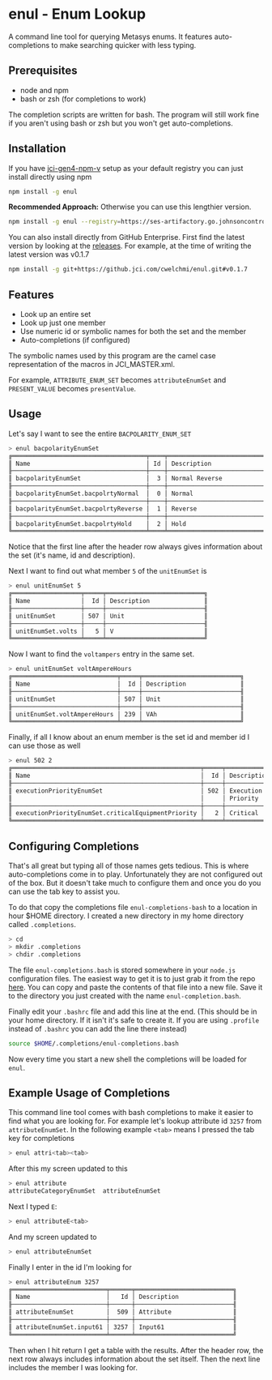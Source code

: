 # enul - Enum Lookup

A command line tool for querying Metasys enums. It features auto-completions to make searching quicker with less typing.

## Prerequisites

* node and npm
* bash or zsh (for completions to work)

The completion scripts are written for bash. The program will still work fine if you aren't using bash or zsh but you won't get auto-completions.

## Installation

If you have [jci-gen4-npm-v](https://ses-artifactory.go.johnsoncontrols.com/artifactory/api/npm/jci-gen4-npm-v/) setup as your default registry you can just install directly using npm

```bash
npm install -g enul
```

**Recommended Approach:** Otherwise you can use this lengthier version.

```bash
npm install -g enul --registry=https://ses-artifactory.go.johnsoncontrols.com/artifactory/api/npm/jci-gen4-npm-v/
```

You can also install directly from GitHub Enterprise. First find the latest version by looking at the [releases](https://github.jci.com/cwelchmi/enul/releases). For example, at the time of writing the latest version was v0.1.7

```bash
npm install -g git+https://github.jci.com/cwelchmi/enul.git#v0.1.7
```

## Features

* Look up an entire set
* Look up just one member
* Use numeric id or symbolic names for both the set and the member
* Auto-completions (if configured)

The symbolic names used by this program are the camel case representation of the macros in JCI_MASTER.xml.

For example, `ATTRIBUTE_ENUM_SET` becomes `attributeEnumSet` and `PRESENT_VALUE` becomes `presentValue`.

## Usage

Let's say I want to see the entire `BACPOLARITY_ENUM_SET`

```bash
> enul bacpolarityEnumSet
╔═════════════════════════════════════╤════╤═══════════════════════════╗
║ Name                                │ Id │ Description               ║
╟─────────────────────────────────────┼────┼───────────────────────────╢
║ bacpolarityEnumSet                  │  3 │ Normal Reverse            ║
╟─────────────────────────────────────┼────┼───────────────────────────╢
║ bacpolarityEnumSet.bacpolrtyNormal  │  0 │ Normal                    ║
╟─────────────────────────────────────┼────┼───────────────────────────╢
║ bacpolarityEnumSet.bacpolrtyReverse │  1 │ Reverse                   ║
╟─────────────────────────────────────┼────┼───────────────────────────╢
║ bacpolarityEnumSet.bacpolrtyHold    │  2 │ Hold                      ║
╚═════════════════════════════════════╧════╧═══════════════════════════╝
```

Notice that the first line after the header row always gives information about the set (it's name, id and description).

Next I want to find out what member `5` of the `unitEnumSet` is

```bash
> enul unitEnumSet 5
╔═══════════════════╤═════╤═══════════════════════════╗
║ Name              │  Id │ Description               ║
╟───────────────────┼─────┼───────────────────────────╢
║ unitEnumSet       │ 507 │ Unit                      ║
╟───────────────────┼─────┼───────────────────────────╢
║ unitEnumSet.volts │   5 │ V                         ║
╚═══════════════════╧═════╧═══════════════════════════╝
```

Now I want to find the `voltampers` entry in the same set.

```bash
> enul unitEnumSet voltAmpereHours
╔═════════════════════════════╤═════╤═══════════════════════════╗
║ Name                        │  Id │ Description               ║
╟─────────────────────────────┼─────┼───────────────────────────╢
║ unitEnumSet                 │ 507 │ Unit                      ║
╟─────────────────────────────┼─────┼───────────────────────────╢
║ unitEnumSet.voltAmpereHours │ 239 │ VAh                       ║
╚═════════════════════════════╧═════╧═══════════════════════════╝
```

Finally, if all I know about an enum member is the set id and member id I can use those as well

```bash
> enul 502 2
╔════════════════════════════════════════════════════╤═════╤═══════════════════════════╗
║ Name                                               │  Id │ Description               ║
╟────────────────────────────────────────────────────┼─────┼───────────────────────────╢
║ executionPriorityEnumSet                           │ 502 │ Execution                 ║
║                                                    │     │ Priority                  ║
╟────────────────────────────────────────────────────┼─────┼───────────────────────────╢
║ executionPriorityEnumSet.criticalEquipmentPriority │   2 │ Critical                  ║
╚════════════════════════════════════════════════════╧═════╧═══════════════════════════╝
```

## Configuring Completions

That's all great but typing all of those names gets tedious. This is where auto-completions come in to play. Unfortunately they are not configured out of the box. But it doesn't take much to configure them and once you do you can use the tab key to assist you.

To do that copy the completions file `enul-completions-bash` to a location in hour $HOME directory. I created a new directory in my home directory called `.completions`.

```bash
> cd
> mkdir .completions
> chdir .completions
```

The file `enul-completions.bash` is stored somewhere in your `node.js` configuration files. The easiest way to get it is to just grab it from the repo [here](https://github.jci.com/cwelchmi/enul/blob/main/enul-completion-bash). You can copy and paste the contents of that file into a new file. Save it to the directory you just created with the name `enul-completion.bash`.

Finally edit your `.bashrc` file and add this line at the end. (This should be in your home directory. If it isn't it's safe to create it. If you are using `.profile` instead of `.bashrc` you can add the line there instead)

```bash
source $HOME/.completions/enul-completions.bash
```

Now every time you start a new shell the completions will be loaded for `enul`.

## Example Usage of Completions

This command line tool comes with bash completions to make it easier to find what you are looking for. For example let's lookup attribute id `3257` from `attributeEnumSet`. In the following example `<tab>` means I pressed the tab key for completions

```bash
> enul attri<tab><tab>
```

After this my screen updated to this

```bash
> enul attribute
attributeCategoryEnumSet  attributeEnumSet
```

Next I typed `E`:

```bash
> enul attributeE<tab>
```

And my screen updated to

```bash
> enul attributeEnumSet
```

Finally I enter in the id I'm looking for

```bash
> enul attributeEnum 3257
╔══════════════════════════╤══════╤═══════════════════════════╗
║ Name                     │   Id │ Description               ║
╟──────────────────────────┼──────┼───────────────────────────╢
║ attributeEnumSet         │  509 │ Attribute                 ║
╟──────────────────────────┼──────┼───────────────────────────╢
║ attributeEnumSet.input61 │ 3257 │ Input61                   ║
╚══════════════════════════╧══════╧═══════════════════════════╝
```

Then when I hit return I get a table with the results. After the header row, the next row always includes information about the set itself. Then the next line includes the member I was looking for.
